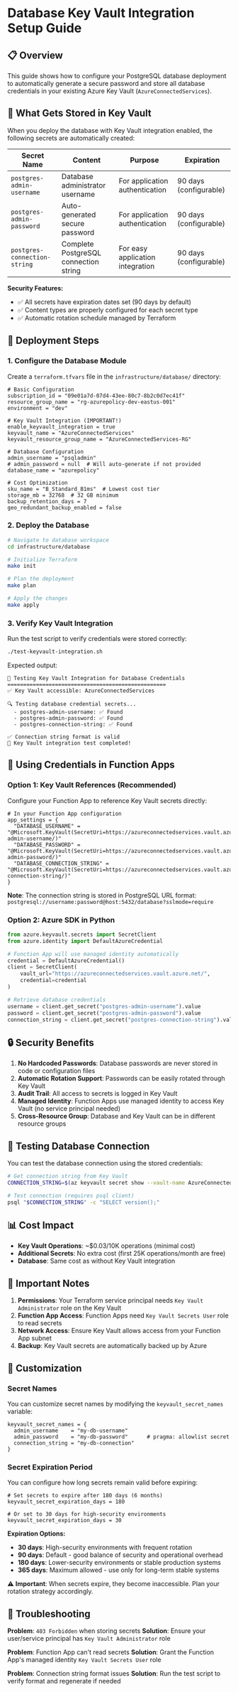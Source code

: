 # Database Key Vault Integration Setup Guide

## 📋 Overview

This guide shows how to configure your PostgreSQL database deployment to automatically generate a secure password and store all database credentials in your existing Azure Key Vault (`AzureConnectedServices`).

## 🔑 What Gets Stored in Key Vault

When you deploy the database with Key Vault integration enabled, the following secrets are automatically created:

| Secret Name | Content | Purpose | Expiration |
|-------------|---------|---------|------------|
| `postgres-admin-username` | Database administrator username | For application authentication | 90 days (configurable) |
| `postgres-admin-password` | Auto-generated secure password | For application authentication | 90 days (configurable) |
| `postgres-connection-string` | Complete PostgreSQL connection string | For easy application integration | 90 days (configurable) |

**Security Features:**
- ✅ All secrets have expiration dates set (90 days by default)
- ✅ Content types are properly configured for each secret type
- ✅ Automatic rotation schedule managed by Terraform

## 🚀 Deployment Steps

### 1. **Configure the Database Module**

Create a `terraform.tfvars` file in the `infrastructure/database/` directory:

```hcl
# Basic Configuration
subscription_id = "09e01a7d-07d4-43ee-80c7-8b2c0d7ec41f"
resource_group_name = "rg-azurepolicy-dev-eastus-001"
environment = "dev"

# Key Vault Integration (IMPORTANT!)
enable_keyvault_integration = true
keyvault_name = "AzureConnectedServices"
keyvault_resource_group_name = "AzureConnectedServices-RG"

# Database Configuration
admin_username = "psqladmin"
# admin_password = null  # Will auto-generate if not provided
database_name = "azurepolicy"

# Cost Optimization
sku_name = "B_Standard_B1ms"  # Lowest cost tier
storage_mb = 32768  # 32 GB minimum
backup_retention_days = 7
geo_redundant_backup_enabled = false
```

### 2. **Deploy the Database**

```bash
# Navigate to database workspace
cd infrastructure/database

# Initialize Terraform
make init

# Plan the deployment
make plan

# Apply the changes
make apply
```

### 3. **Verify Key Vault Integration**

Run the test script to verify credentials were stored correctly:

```bash
./test-keyvault-integration.sh
```

Expected output:
```
🔐 Testing Key Vault Integration for Database Credentials
==================================================
✅ Key Vault accessible: AzureConnectedServices

🔍 Testing database credential secrets...
  - postgres-admin-username: ✅ Found
  - postgres-admin-password: ✅ Found
  - postgres-connection-string: ✅ Found

✅ Connection string format is valid
🎉 Key Vault integration test completed!
```

## 🔗 Using Credentials in Function Apps

### Option 1: Key Vault References (Recommended)

Configure your Function App to reference Key Vault secrets directly:

```hcl
# In your Function App configuration
app_settings = {
  "DATABASE_USERNAME" = "@Microsoft.KeyVault(SecretUri=https://azureconnectedservices.vault.azure.net/secrets/postgres-admin-username/)"
  "DATABASE_PASSWORD" = "@Microsoft.KeyVault(SecretUri=https://azureconnectedservices.vault.azure.net/secrets/postgres-admin-password/)"
  "DATABASE_CONNECTION_STRING" = "@Microsoft.KeyVault(SecretUri=https://azureconnectedservices.vault.azure.net/secrets/postgres-connection-string/)"
}
```

**Note**: The connection string is stored in PostgreSQL URL format: `postgresql://username:password@host:5432/database?sslmode=require` <!-- pragma: allowlist secret -->

### Option 2: Azure SDK in Python

```python
from azure.keyvault.secrets import SecretClient
from azure.identity import DefaultAzureCredential

# Function App will use managed identity automatically
credential = DefaultAzureCredential()
client = SecretClient(
    vault_url="https://azureconnectedservices.vault.azure.net/",
    credential=credential
)

# Retrieve database credentials
username = client.get_secret("postgres-admin-username").value
password = client.get_secret("postgres-admin-password").value
connection_string = client.get_secret("postgres-connection-string").value
```

## 🔒 Security Benefits

1. **No Hardcoded Passwords**: Database passwords are never stored in code or configuration files
2. **Automatic Rotation Support**: Passwords can be easily rotated through Key Vault
3. **Audit Trail**: All access to secrets is logged in Key Vault
4. **Managed Identity**: Function Apps use managed identity to access Key Vault (no service principal needed)
5. **Cross-Resource Group**: Database and Key Vault can be in different resource groups

## 🧪 Testing Database Connection

You can test the database connection using the stored credentials:

```bash
# Get connection string from Key Vault
CONNECTION_STRING=$(az keyvault secret show --vault-name AzureConnectedServices --name postgres-connection-string --query value -o tsv)

# Test connection (requires psql client)
psql "$CONNECTION_STRING" -c "SELECT version();"
```

## 📊 Cost Impact

- **Key Vault Operations**: ~$0.03/10K operations (minimal cost)
- **Additional Secrets**: No extra cost (first 25K operations/month are free)
- **Database**: Same cost as without Key Vault integration

## 🚨 Important Notes

1. **Permissions**: Your Terraform service principal needs `Key Vault Administrator` role on the Key Vault
2. **Function App Access**: Function Apps need `Key Vault Secrets User` role to read secrets
3. **Network Access**: Ensure Key Vault allows access from your Function App subnet
4. **Backup**: Key Vault secrets are automatically backed up by Azure

## 🔧 Customization

### Secret Names
You can customize secret names by modifying the `keyvault_secret_names` variable:

```hcl
keyvault_secret_names = {
  admin_username    = "my-db-username"
  admin_password    = "my-db-password"      # pragma: allowlist secret
  connection_string = "my-db-connection"
}
```

### Secret Expiration Period
You can configure how long secrets remain valid before expiring:

```hcl
# Set secrets to expire after 180 days (6 months)
keyvault_secret_expiration_days = 180

# Or set to 30 days for high-security environments
keyvault_secret_expiration_days = 30
```

**Expiration Options:**
- **30 days**: High-security environments with frequent rotation
- **90 days**: Default - good balance of security and operational overhead
- **180 days**: Lower-security environments or stable production systems
- **365 days**: Maximum allowed - use only for long-term stable systems

⚠️ **Important**: When secrets expire, they become inaccessible. Plan your rotation strategy accordingly.

## 🐛 Troubleshooting

**Problem**: `403 Forbidden` when storing secrets
**Solution**: Ensure your user/service principal has `Key Vault Administrator` role

**Problem**: Function App can't read secrets
**Solution**: Grant the Function App's managed identity `Key Vault Secrets User` role

**Problem**: Connection string format issues
**Solution**: Run the test script to verify format and regenerate if needed
